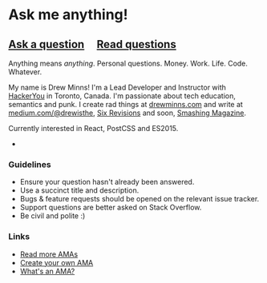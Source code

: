 # Ask me anything!

## [Ask a question](../../issues/new) &nbsp;&nbsp;&nbsp; [Read questions](../../issues?q=is%3Aissue+is%3Aclosed)

Anything means *anything*. Personal questions. Money. Work. Life. Code. Whatever.

My name is Drew Minns! I'm a Lead Developer and Instructor with [HackerYou](http://hackeryou.com) in Toronto, Canada. 
I'm passionate about tech education, semantics and punk. I create rad things at [drewminns.com](http://drewminns.com) and write at [medium.com/@drewisthe](https://medium.com/@drewisthe), [Six Revisions](http://sixrevisions) and soon, [Smashing Magazine](http://www.smashingmagazine.com/).

Currently interested in React, PostCSS and ES2015.

-

### Guidelines

- Ensure your question hasn't already been answered.
- Use a succinct title and description.
- Bugs & feature requests should be opened on the relevant issue tracker.
- Support questions are better asked on Stack Overflow.
- Be civil and polite :)

### Links

- [Read more AMAs](https://github.com/sindresorhus/amas)
- [Create your own AMA](https://github.com/sindresorhus/amas/blob/master/create-ama.md)
- [What's an AMA?](https://en.wikipedia.org/wiki/Reddit#IAmA_and_AMA)
